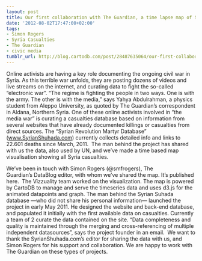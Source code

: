 ```yaml
---
layout: post
title: Our first collaboration with The Guardian, a time lapse map of Syrian casualties
date: '2012-08-02T17:47:00+02:00'
tags:
- Simon Rogers
- Syria Casualties
- The Guardian
- civic media
tumblr_url: http://blog.cartodb.com/post/28487635064/our-first-collaboration-with-the-guardian-a-time-lapse
---
```

Online activists are having a key role documenting the ongoing civil war in Syria. As this terrible war unfolds, they are posting dozens of videos and live streams on the internet, and curating data to fight the so-called “electronic war”.
“The regime is fighting the people in two ways. One is with the army. The other is with the media,” says Yahya Abdulrahman, a physics student from Aleppo University, as quoted by The Guardian’s correspondent in Aldana, Northern Syria.
One of these online activists involved in “the media war” is curating a casualties database based on information from several websites that have already documented killings or casualties from direct sources. The “Syrian Revolution Martyr Database” (www.SyrianShuhada.com) currently collects detailed info and links to 22.601 deaths since March, 2011. 
The man behind the project has shared with us the data, also used by UN, and we’ve made a time based map visualisation showing all Syria casualties. 

We’ve been in touch with Simon Rogers (@smfrogers), The Guardian’s DataBlog editor, with whom we’ve shared the map. It’s published here. 
The Vizzuality team worked on the visualization. The map is powered by CartoDB to manage and serve the timeseries data and uses d3.js for the animated datapoints and graph.
The man behind the Syrian Suhada database —who did not share his personal information— launched the project in early May 2011. He designed the website and back-end database, and populated it initially with the first available data on casualties. Currently a team of 2 curate the data contained on the site.
“Data completeness and quality is maintained through the merging and cross-referencing of multiple independent datasources”, says the project founder in an email. 
We want to thank the SyrianShuhada.com’s editor for sharing the data with us, and Simon Rogers for his support and collaboration. We are happy to work with The Guardian on these types of projects. 
